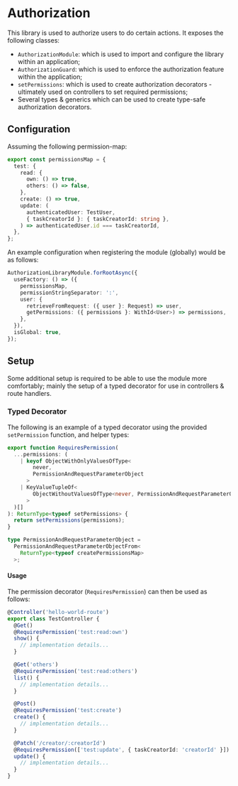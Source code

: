# Authorization

This library is used to authorize users to do certain actions. It exposes the following classes:

- `AuthorizationModule`: which is used to import and configure the library within an application;
- `AuthorizationGuard`: which is used to enforce the authorization feature within the application;
- `setPermissions`: which is used to create authorization decorators - ultimately used on controllers to set required permissions;
- Several types & generics which can be used to create type-safe authorization decorators.

## Configuration

Assuming the following permission-map:

```ts
export const permissionsMap = {
  test: {
    read: {
      own: () => true,
      others: () => false,
    },
    create: () => true,
    update: (
      authenticatedUser: TestUser,
      { taskCreatorId }: { taskCreatorId: string },
    ) => authenticatedUser.id === taskCreatorId,
  },
};
```

An example configuration when registering the module (globally) would be as follows:

```ts
AuthorizationLibraryModule.forRootAsync({
  useFactory: () => ({
    permissionsMap,
    permissionStringSeparator: ':',
    user: {
      retrieveFromRequest: ({ user }: Request) => user,
      getPermissions: ({ permissions }: WithId<User>) => permissions,
    },
  }),
  isGlobal: true,
});
```

## Setup

Some additional setup is required to be able to use the module more comfortably; mainly the setup of a typed decorator for use in controllers & route handlers.

### Typed Decorator

The following is an example of a typed decorator using the provided `setPermission` function, and helper types:

```ts
export function RequiresPermission(
  ...permissions: (
    | keyof ObjectWithOnlyValuesOfType<
        never,
        PermissionAndRequestParameterObject
      >
    | KeyValueTupleOf<
        ObjectWithoutValuesOfType<never, PermissionAndRequestParameterObject>
      >
  )[]
): ReturnType<typeof setPermissions> {
  return setPermissions(permissions);
}

type PermissionAndRequestParameterObject =
  PermissionAndRequestParameterObjectFrom<
    ReturnType<typeof createPermissionsMap>
  >;
```

#### Usage

The permission decorator (`RequiresPermission`) can then be used as follows:

```ts
@Controller('hello-world-route')
export class TestController {
  @Get()
  @RequiresPermission('test:read:own')
  show() {
    // implementation details...
  }

  @Get('others')
  @RequiresPermission('test:read:others')
  list() {
    // implementation details...
  }

  @Post()
  @RequiresPermission('test:create')
  create() {
    // implementation details...
  }

  @Patch('/creator/:creatorId')
  @RequiresPermission(['test:update', { taskCreatorId: 'creatorId' }])
  update() {
    // implementation details...
  }
}
```
